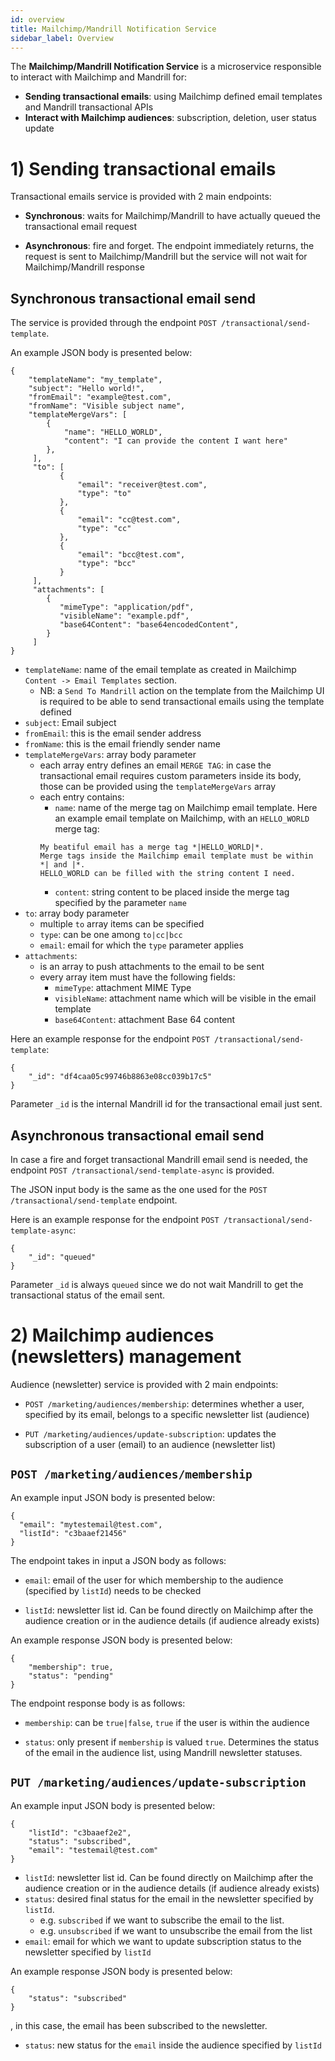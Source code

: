 ```yaml
---
id: overview
title: Mailchimp/Mandrill Notification Service
sidebar_label: Overview
---
```


<!--
WARNING: this file was automatically generated by Mia-Platform Doc Aggregator.
DO NOT MODIFY IT BY HAND.
Instead, modify the source file and run the aggregator to regenerate this file.
-->

The **Mailchimp/Mandrill Notification Service** is a microservice responsible to interact with Mailchimp and Mandrill for:

* **Sending transactional emails**: using Mailchimp defined email templates and Mandrill transactional APIs
* **Interact with Mailchimp audiences**: subscription, deletion, user status update

# 1) Sending transactional emails
Transactional emails service is provided with 2 main endpoints:

* **Synchronous**: waits for Mailchimp/Mandrill to have actually queued the transactional email request

* **Asynchronous**: fire and forget. The endpoint immediately returns, the request is sent to Mailchimp/Mandrill but the service will not wait for Mailchimp/Mandrill response

## Synchronous transactional email send
The service is provided through the endpoint `POST /transactional/send-template`.

An example JSON body is presented below:
```
{
	"templateName": "my_template",
	"subject": "Hello world!",
	"fromEmail": "example@test.com",
	"fromName": "Visible subject name",
	"templateMergeVars": [
		{
            "name": "HELLO_WORLD",
            "content": "I can provide the content I want here"
		},
	 ],
     "to": [
           {
               "email": "receiver@test.com",
               "type": "to"
           },
           {
               "email": "cc@test.com",
               "type": "cc"
           },
           {
               "email": "bcc@test.com",
               "type": "bcc"
           }
     ],
     "attachments": [
        {
           "mimeType": "application/pdf",
           "visibleName": "example.pdf",
           "base64Content": "base64encodedContent",
        }
     ]
}
```

* `templateName`: name of the email template as created in Mailchimp `Content -> Email Templates` section. 
    * NB: a `Send To Mandrill` action on the template from the Mailchimp UI is required to be able to send transactional emails using the template defined
* `subject`: Email subject
* `fromEmail`: this is the email sender address
* `fromName`: this is the email friendly sender name
* `templateMergeVars`: array body parameter
    * each array entry defines an email `MERGE TAG`: in case the transactional email requires custom parameters inside its body, those can be provided using the `templateMergeVars` array
    * each entry contains:
        * `name`: name of the merge tag on Mailchimp email template. Here an example email template on Mailchimp, with an `HELLO_WORLD` merge tag:
        ```
        My beatiful email has a merge tag *|HELLO_WORLD|*. 
        Merge tags inside the Mailchimp email template must be within *| and |*. 
        HELLO_WORLD can be filled with the string content I need.
        ```
        * `content`: string content to be placed inside the merge tag specified by the parameter `name`
* `to`: array body parameter
    * multiple `to` array items can be specified
    * `type`: can be one among `to|cc|bcc`
    * `email`: email for which the `type` parameter applies
* `attachments`:
    * is an array to push attachments to the email to be sent
    * every array item must have the following fields:
        * `mimeType`: attachment MIME Type
        * `visibleName`: attachment name which will be visible in the email template
        * `base64Content`: attachment Base 64 content

Here an example response for the endpoint `POST /transactional/send-template`:
```
{
    "_id": "df4caa05c99746b8863e08cc039b17c5"
}
```

Parameter `_id` is the internal Mandrill id for the transactional email just sent.

## Asynchronous transactional email send
In case a fire and forget transactional Mandrill email send is needed, the endpoint `POST /transactional/send-template-async` is provided.

The JSON input body is the same as the one used for the `POST /transactional/send-template` endpoint.

Here is an example response for the endpoint `POST /transactional/send-template-async`:
```
{
    "_id": "queued"
}
```

Parameter `_id` is always `queued` since we do not wait Mandrill to get the transactional status of the email sent.

# 2) Mailchimp audiences (newsletters) management
Audience (newsletter) service is provided with 2 main endpoints:

* `POST /marketing/audiences/membership`: determines whether a user, specified by its email, belongs to a specific newsletter list (audience)

* `PUT /marketing/audiences/update-subscription`: updates the subscription of a user (email) to an audience (newsletter list)


## `POST /marketing/audiences/membership`
An example input JSON body is presented below:
```
{
  "email": "mytestemail@test.com",
  "listId": "c3baaef21456"
}
```

The endpoint takes in input a JSON body as follows: 

* `email`: email of the user for which membership to the audience (specified by `listId`) needs to be checked

* `listId`: newsletter list id. Can be found directly on Mailchimp after the audience creation or in the audience details (if audience already exists)

An example response JSON body is presented below:
```
{
	"membership": true,
	"status": "pending"
}
```

The endpoint response body is as follows:

* `membership`: can be `true|false`, `true` if the user is within the audience

* `status`: only present if `membership` is valued `true`. Determines the status of the email in the audience list, using Mandrill newsletter statuses.

## `PUT /marketing/audiences/update-subscription`
An example input JSON body is presented below:
```
{
	"listId": "c3baaef2e2",
	"status": "subscribed",
	"email": "testemail@test.com"
}
```

* `listId`: newsletter list id. Can be found directly on Mailchimp after the audience creation or in the audience details (if audience already exists)
* `status`: desired final status for the email in the newsletter specified by `listId`.
    * e.g. `subscribed` if we want to subscribe the email to the list. 
    * e.g. `unsubscribed` if we want to unsubscribe the email from the list
* `email`: email for which we want to update subscription status to the newsletter specified by `listId`

An example response JSON body is presented below:
```
{
    "status": "subscribed"
}
```
, in this case, the email has been subscribed to the newsletter.

* `status`: new status for the `email` inside the audience specified by `listId`
